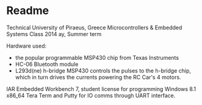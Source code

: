 # Readme

Technical University of Piraeus, Greece
Microcontrollers & Embedded Systems Class
2014 ay, Summer term

Hardware used:
- the popular programmable MSP430 chip from Texas Instruments
- HC-06 Bluetooth module
- L293d(ne) h-bridge
MSP430 controls the pulses to the h-bridge chip, which in turn drives the currents powering the RC Car's 4 motors.

IAR Embedded Workbench 7, student license for programming
Windows 8.1 x86_64
Tera Term and Putty for IO comms through UART interface.

